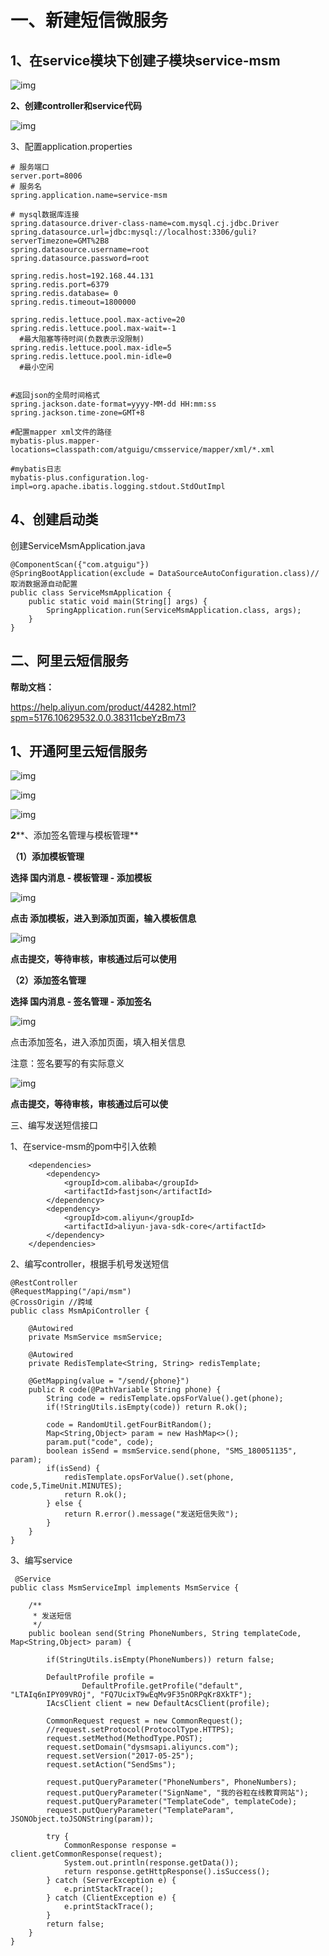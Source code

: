 # 一、新建短信微服务

## 1、在service模块下创建子模块service-msm

![img](./assets/2dc299ba-e430-44ec-a7a8-1b1a2e7e259d.png)

**2、创建controller和service代码**

![img](./assets/13227435-da1e-44cd-bc92-50839ab5d3ed.png)

3、配置application.properties

```
# 服务端口
server.port=8006
# 服务名
spring.application.name=service-msm

# mysql数据库连接
spring.datasource.driver-class-name=com.mysql.cj.jdbc.Driver
spring.datasource.url=jdbc:mysql://localhost:3306/guli?serverTimezone=GMT%2B8
spring.datasource.username=root
spring.datasource.password=root

spring.redis.host=192.168.44.131
spring.redis.port=6379
spring.redis.database= 0
spring.redis.timeout=1800000

spring.redis.lettuce.pool.max-active=20
spring.redis.lettuce.pool.max-wait=-1
  #最大阻塞等待时间(负数表示没限制)
spring.redis.lettuce.pool.max-idle=5
spring.redis.lettuce.pool.min-idle=0
  #最小空闲


#返回json的全局时间格式
spring.jackson.date-format=yyyy-MM-dd HH:mm:ss
spring.jackson.time-zone=GMT+8

#配置mapper xml文件的路径
mybatis-plus.mapper-locations=classpath:com/atguigu/cmsservice/mapper/xml/*.xml

#mybatis日志
mybatis-plus.configuration.log-impl=org.apache.ibatis.logging.stdout.StdOutImpl
```

## 4、创建启动类

创建ServiceMsmApplication.java

```
@ComponentScan({"com.atguigu"})
@SpringBootApplication(exclude = DataSourceAutoConfiguration.class)//取消数据源自动配置
public class ServiceMsmApplication {
    public static void main(String[] args) {
        SpringApplication.run(ServiceMsmApplication.class, args);
    }
}
```

## 二、阿里云短信服务 

**帮助文档：**

https://help.aliyun.com/product/44282.html?spm=5176.10629532.0.0.38311cbeYzBm73

## 1、开通阿里云短信服务

![img](./assets/6fd9656b-297f-45f6-9568-352beb2f19cf.png)

![img](./assets/04405f08-1a00-47e5-bde4-3eec728391af.jpg)

![img](./assets/fd68e242-b642-4d74-a794-7046b3237e7b.png)

**2****、添加签名管理与模板管理**

**（1）添加模板管理**

**选择 国内消息 - 模板管理 - 添加模板**

![img](./assets/84a3a870-96c0-4e7a-9390-df2fc9d49247.png)

**点击 添加模板，进入到添加页面，输入模板信息**

![img](./assets/80f24f53-9c88-4230-89c1-62c5197beb4f.png)

**点击提交，等待审核，审核通过后可以使用**

**（2）添加签名管理**

**选择 国内消息 - 签名管理 - 添加签名**

![img](./assets/30f13eed-acd0-4397-84b6-c14c46140aec.png)

点击添加签名，进入添加页面，填入相关信息

注意：签名要写的有实际意义

![img](./assets/438edee5-94bd-461a-8d63-2773edeeee7c.png)

**点击提交，等待审核，审核通过后可以使**

三、编写发送短信接口

1、在service-msm的pom中引入依赖

```
    <dependencies>
        <dependency>
            <groupId>com.alibaba</groupId>
            <artifactId>fastjson</artifactId>
        </dependency>
        <dependency>
            <groupId>com.aliyun</groupId>
            <artifactId>aliyun-java-sdk-core</artifactId>
        </dependency>
    </dependencies>
```

2、编写controller，根据手机号发送短信

```
@RestController
@RequestMapping("/api/msm")
@CrossOrigin //跨域
public class MsmApiController {

    @Autowired
    private MsmService msmService;

    @Autowired
    private RedisTemplate<String, String> redisTemplate;

    @GetMapping(value = "/send/{phone}")
    public R code(@PathVariable String phone) {
        String code = redisTemplate.opsForValue().get(phone);
        if(!StringUtils.isEmpty(code)) return R.ok();

        code = RandomUtil.getFourBitRandom();
        Map<String,Object> param = new HashMap<>();
        param.put("code", code);
        boolean isSend = msmService.send(phone, "SMS_180051135", param);
        if(isSend) {
            redisTemplate.opsForValue().set(phone, code,5,TimeUnit.MINUTES);
            return R.ok();
        } else {
            return R.error().message("发送短信失败");
        }
    }
}
```

3、编写service

```
 @Service
public class MsmServiceImpl implements MsmService {

    /**
     * 发送短信
     */
    public boolean send(String PhoneNumbers, String templateCode, Map<String,Object> param) {

        if(StringUtils.isEmpty(PhoneNumbers)) return false;

        DefaultProfile profile =
                DefaultProfile.getProfile("default", "LTAIq6nIPY09VROj", "FQ7UcixT9wEqMv9F35nORPqKr8XkTF");
        IAcsClient client = new DefaultAcsClient(profile);

        CommonRequest request = new CommonRequest();
        //request.setProtocol(ProtocolType.HTTPS);
        request.setMethod(MethodType.POST);
        request.setDomain("dysmsapi.aliyuncs.com");
        request.setVersion("2017-05-25");
        request.setAction("SendSms");

        request.putQueryParameter("PhoneNumbers", PhoneNumbers);
        request.putQueryParameter("SignName", "我的谷粒在线教育网站");
        request.putQueryParameter("TemplateCode", templateCode);
        request.putQueryParameter("TemplateParam", JSONObject.toJSONString(param));

        try {
            CommonResponse response = client.getCommonResponse(request);
            System.out.println(response.getData());
            return response.getHttpResponse().isSuccess();
        } catch (ServerException e) {
            e.printStackTrace();
        } catch (ClientException e) {
            e.printStackTrace();
        }
        return false;
    }
}
```